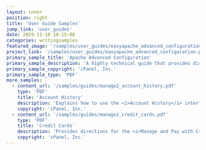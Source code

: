 ```yaml
---
layout: inner
position: right
title: 'User Guide Samples'
jump_link: 'user_guides'
date: 2019-11-10 20:15:00
categories: writingsamples
featured_image: '/samples/user_guides/easyapache_advanced_configuration_small.png'
project_link: '/samples/user_guides/easyapache_advanced_configuration.pdf'
primary_sample_title: 'Apache Advanced Configuration'
primary_sample_description: 'A highly technical guide that provides directions to server administrators to perform advanced configuration of their Apache web server.'
primary_sample_copyright: 'cPanel, Inc.'
primary_sample_type: 'PDF'
more_samples:
  - content_url: '/samples/guides/manage2_account_history.pdf'
    type: 'PDF'
    title: 'Account History'
    description: 'Explains how to use the <i>Account History</i> interface.'
    copyright: 'cPanel, Inc.'
  - content_url: '/samples/guides/manage2_credit_cards.pdf'
    type: 'PDF'
    title: 'Credit Cards'
    description: 'Provides directions for the <i>Manage and Pay with Credit Cards</i> interface.' 
    copyright: 'cPanel, Inc.'
---
```

